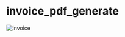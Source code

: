 # invoice_pdf_generate
![invoice](https://github.com/raguraman6066/flutter_invoice_pdf/assets/54672146/ea5b7187-6de1-4379-bb73-9d9dc7c44643)
